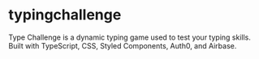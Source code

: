 # typingchallenge

Type Challenge is a dynamic typing game used to test your typing skills. Built with TypeScript, CSS, Styled Components, Auth0, and Airbase.

